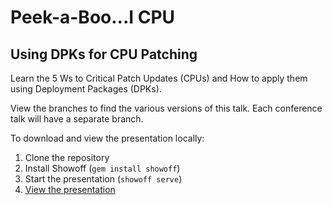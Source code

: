 # Peek-a-Boo...I CPU 

## Using DPKs for CPU Patching
Learn the 5 Ws to Critical Patch Updates (CPUs) and How to apply them using Deployment Packages (DPKs).

View the branches to find the various versions of this talk. Each conference talk will have a separate branch.

To download and view the presentation locally:

1. Clone the repository
1. Install Showoff (`gem install showoff`)
1. Start the presentation (`showoff serve`)
1. [View the presentation](http://localhost:9090/)

